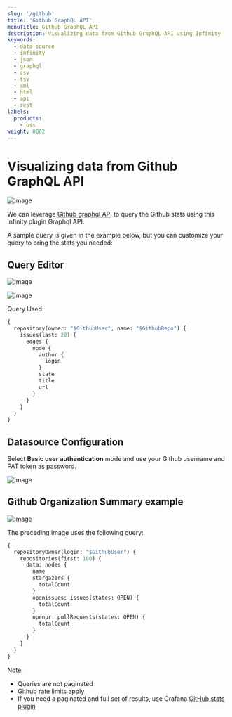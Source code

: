 ```yaml
---
slug: '/github'
title: 'Github GraphQL API'
menuTitle: Github GraphQL API
description: Visualizing data from Github GraphQL API using Infinity
keywords:
  - data source
  - infinity
  - json
  - graphql
  - csv
  - tsv
  - xml
  - html
  - api
  - rest
labels:
  products:
    - oss
weight: 8002
---
```


# Visualizing data from Github GraphQL API

![image](https://user-images.githubusercontent.com/153843/93846498-1d9abf80-fc9c-11ea-90ed-4c569b088d99.png#center)

We can leverage [Github graphql API](https://docs.github.com/en/graphql) to query the Github stats using this infinity plugin Graphql API.

A sample query is given in the example below, but you can customize your query to bring the stats you needed:

## Query Editor

![image](https://user-images.githubusercontent.com/153843/93736996-d3510a00-fbd9-11ea-8c05-065758d66e82.png#center)

![image](https://user-images.githubusercontent.com/153843/93737011-e1068f80-fbd9-11ea-8c82-ea516f83cf3d.png#center)

Query Used:

```graphql
{
  repository(owner: "$GithubUser", name: "$GithubRepo") {
    issues(last: 20) {
      edges {
        node {
          author {
            login
          }
          state
          title
          url
        }
      }
    }
  }
}
```

## Datasource Configuration

Select **Basic user authentication** mode and use your Github username and PAT token as password.

![image](https://user-images.githubusercontent.com/153843/93736929-b1578780-fbd9-11ea-9413-5585ff79d3a8.png#center)

## Github Organization Summary example

![image](https://user-images.githubusercontent.com/153843/93846498-1d9abf80-fc9c-11ea-90ed-4c569b088d99.png#center)

The preceding image uses the following query:

```graphql
{
  repositoryOwner(login: "$GithubUser") {
    repositories(first: 100) {
      data: nodes {
        name
        stargazers {
          totalCount
        }
        openissues: issues(states: OPEN) {
          totalCount
        }
        openpr: pullRequests(states: OPEN) {
          totalCount
        }
      }
    }
  }
}
```

Note:

- Queries are not paginated
- Github rate limits apply
- If you need a paginated and full set of results, use Grafana [GitHub stats plugin](https://grafana.com/grafana/plugins/grafana-github-datasource)
